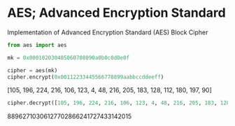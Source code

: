# AES; Advanced Encryption Standard

Implementation of Advanced Encryption Standard (AES) Block Cipher



```python
from aes import aes

mk = 0x000102030405060708090a0b0c0d0e0f

cipher = aes(mk)
cipher.encrypt(0x00112233445566778899aabbccddeeff)
```

[105, 196, 224, 216, 106, 123, 4, 48, 216, 205, 183, 128, 112, 180, 197, 90]



```python
cipher.decrypt([105, 196, 224, 216, 106, 123, 4, 48, 216, 205, 183, 128, 112, 180, 197, 90], byte=True)
```

88962710306127702866241727433142015
